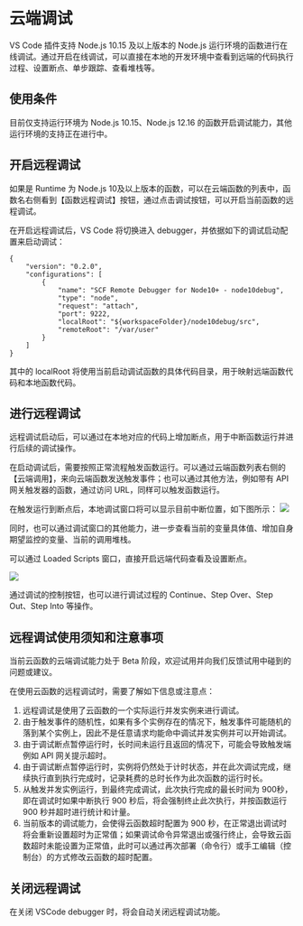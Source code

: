 # 云端调试

VS Code 插件支持 Node.js 10.15 及以上版本的 Node.js 运行环境的函数进行在线调试。通过开启在线调试，可以直接在本地的开发环境中查看到远端的代码执行过程、设置断点、单步跟踪、查看堆栈等。

## 使用条件

目前仅支持运行环境为 Node.js 10.15、Node.js 12.16 的函数开启调试能力，其他运行环境的支持正在进行中。

## 开启远程调试

如果是 Runtime 为 Node.js 10及以上版本的函数，可以在云端函数的列表中，函数名右侧看到【函数远程调试】按钮，通过点击调试按钮，可以开启当前函数的远程调试。

在开启远程调试后，VS Code 将切换进入 debugger，并依据如下的调试启动配置来启动调试：

```
{
	"version": "0.2.0",
	"configurations": [
		{
			"name": "SCF Remote Debugger for Node10+ - node10debug",
			"type": "node",
			"request": "attach",
			"port": 9222,
			"localRoot": "${workspaceFolder}/node10debug/src",
			"remoteRoot": "/var/user"
		}
	]
}
```

其中的 localRoot 将使用当前启动调试函数的具体代码目录，用于映射远端函数代码和本地函数代码。

## 进行远程调试

远程调试启动后，可以通过在本地对应的代码上增加断点，用于中断函数运行并进行后续的调试操作。

在启动调试后，需要按照正常流程触发函数运行。可以通过云端函数列表右侧的【云端调用】，来向云端函数发送触发事件；也可以通过其他方法，例如带有 API 网关触发器的函数，通过访问 URL，同样可以触发函数运行。

在触发运行到断点后，本地调试窗口将可以显示目前中断位置，如下图所示：
![](https://main.qcloudimg.com/raw/f4bd0e5d3806ac73fc5da0ccb4c6221a.png)

同时，也可以通过调试窗口的其他能力，进一步查看当前的变量具体值、增加自身期望监控的变量、当前的调用堆栈。

可以通过 Loaded Scripts 窗口，直接开启远端代码查看及设置断点。

![](https://main.qcloudimg.com/raw/f2216a2c52a20da803f1a0182134c2dd.png)

通过调试的控制按钮，也可以进行调试过程的 Continue、Step Over、Step Out、Step Into 等操作。


## 远程调试使用须知和注意事项

当前云函数的云端调试能力处于 Beta 阶段，欢迎试用并向我们反馈试用中碰到的问题或建议。

在使用云函数的远程调试时，需要了解如下信息或注意点：

1. 远程调试是使用了云函数的一个实际运行并发实例来进行调试。
2. 由于触发事件的随机性，如果有多个实例存在的情况下，触发事件可能随机的落到某个实例上，因此不是任意请求均能命中调试并发实例并可以开始调试。
3. 由于调试断点暂停运行时，长时间未运行且返回的情况下，可能会导致触发端例如 API 网关提示超时。
4. 由于调试断点暂停运行时，实例将仍然处于计时状态，并在此次调试完成，继续执行直到执行完成时，记录耗费的总时长作为此次函数的运行时长。
5. 从触发并发实例运行，到最终完成调试，此次执行完成的最长时间为 900秒，即在调试时如果中断执行 900 秒后，将会强制终止此次执行，并按函数运行 900 秒并超时进行统计和计量。
6. 当前版本的调试能力，会使得云函数超时配置为 900 秒，在正常退出调试时将会重新设置超时为正常值；如果调试命令异常退出或强行终止，会导致云函数超时未能设置为正常值，此时可以通过再次部署（命令行）或手工编辑（控制台）的方式修改云函数的超时配置。


## 关闭远程调试

在关闭 VSCode debugger 时，将会自动关闭远程调试功能。
